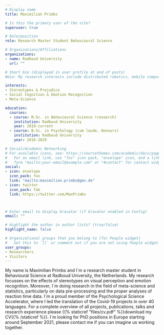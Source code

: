 ```yaml
---
# Display name
title: Maximilian Primbs

# Is this the primary user of the site?
superuser: true

# Role/position
role: Research Master Student Behavioural Science

# Organizations/Affiliations
organizations:
- name: Radboud University
  url: ""

# Short bio (displayed in user profile at end of posts)
#bio: My research interests include distributed robotics, mobile computing and programmable matter.

interests:
- Stereotypes & Prejudice
- Social Cognition & Emotion Recognition
- Meta-Science

education:
  courses:
  - course: M.Sc. in Behavioural Science (research)
    institution: Radboud University
    year: 2019-current
  - course: B.Sc. in Psychology (cum laude, Honours)
    institution: Radboud University
    year: 2016-2019

# Social/Academic Networking
# For available icons, see: https://sourcethemes.com/academic/docs/page-builder/#icons
#   For an email link, use "fas" icon pack, "envelope" icon, and a link in the
#   form "mailto:your-email@example.com" or "#contact" for contact widget.
social:
- icon: envelope
  icon_pack: fas
  link: "mailto:maximilian.primbs@gmx.de"  
- icon: twitter
  icon_pack: fab
  link: https://twitter.com/MaxPrimbs



# Enter email to display Gravatar (if Gravatar enabled in Config)
email: ""

# Highlight the author in author lists? (true/false)
highlight_name: false

# Organizational groups that you belong to (for People widget)
#   Set this to `[]` or comment out if you are not using People widget.
user_groups:
- Researchers
- Visitors
---
```


My name is Maximilian Primbs and I´m a research master student in Behavioural Science at Radboud University, the Netherlands. My research focusses on the effects of stereotypes on visual perception and emotion recognition. Moreover, I´m doing research in the field of meta-science and statistics, particularly on data pre-processing and the proper analyses of reaction time data. I´m a proud member of the Psychological Science Accelerator, where I led the translation of the Covid-19 projects in over 40 languages. For a complete overview of all projects, publications, talks and research experience please {{% staticref "files/cv.pdf" %}}download my CV{{% /staticref %}}. I´m looking for PhD positions in Europe starting around September 2021, please contact me if you can imagine us working together.

